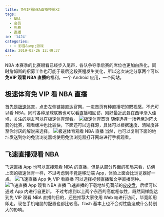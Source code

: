 ```yaml
---
title: 免VIP看NBA直播神器X2
tags:
  - NBA
  - 会员
  - 免费
  - 直播
id: '1424'
categories:
  - - 影音&amp;游戏
date: 2019-02-26 12:49:37
---
```


NBA 本赛季的比赛眼看已经步入尾声，各队争夺季后赛的席位也更加白热化，同时詹姆斯的招募工作也可能于最后这段赛程发生变化，所以这次决定分享两个可以**免VIP 观看 NBA 直播**的福利，一个 Android 应用，一个网站。

## 极速体育免 VIP 看 NBA 直播

首先是[极速体育](http://www.jisutiyu.com)，点击左侧链接直达官网，一进首页有种直播吧的既视感，不光可以看 NBA，同时各种足球联赛也可以看直播和回访，刚好最近武磊在西甲渐入佳境，关注的朋友可以在极速体育观看。 ![极速体育首页](https://i.loli.net/2019/02/26/5c74a7799e48a.png) 随便选择一场老鹰对阵火箭的比赛，观看缓冲也比较快，下面还可以选择源，具体可以根据速度、清晰度甚至你讨厌的解说来选择。 ![极速体育观看 NBA 直播](https://i.loli.net/2019/02/26/5c74a7bf8e8b5.png) 当然，也可以复制下面的地址发送到你的免流浏览器或使用免流浏览器打开网站进行手机观看。

## 飞速直播观看 NBA

飞速直播 App 也可以直接观看 NBA 的直播，但是从部分界面的布局来看，仿佛上面的极速体育一样，不过考虑到毕竟是移动端 App，体验上面会比浏览器好一点。 ![飞速直播 App 免 VIP 看直播](https://i.loli.net/2019/02/26/5c74bbf8c2844.jpg) 可以选择视频直播和文字直播两种。 ![飞速直播 App 观看 NBA 直播](https://i.loli.net/2019/02/26/5c74be5a16b63.jpg) 飞速直播的下载地址见菊部的[皮皮盘](https://jubuzz.pipipan.com/fs/18034009-339345678)，后续可以通过 App 内进行自更新。 不过考虑到以上两个东西的高度相似性，既然同样能达到免 VIP 观看 NBA 直播的目的，还是推荐大家使用 Web 端进行访问，毕竟即用即走，现在手机电脑的配置也都比较高，flash 基本上也不会对性能造成什么特别大的影响。
